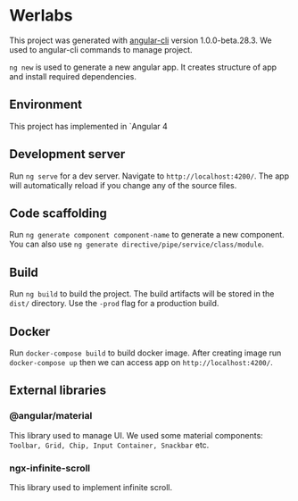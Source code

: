 # Werlabs
This project was generated with [angular-cli](https://github.com/angular/angular-cli) version 1.0.0-beta.28.3.
We used to angular-cli commands to manage project.

`ng new` is used to generate a new angular app. It creates structure of app and install required dependencies.

## Environment 
This project has implemented in `Angular 4

## Development server
Run `ng serve` for a dev server. Navigate to `http://localhost:4200/`. The app will automatically reload if you change any of the source files.

## Code scaffolding
Run `ng generate component component-name` to generate a new component. You can also use `ng generate directive/pipe/service/class/module`.

## Build
Run `ng build` to build the project. The build artifacts will be stored in the `dist/` directory. Use the `-prod` flag for a production build.

## Docker
Run `docker-compose build` to build docker image.
After creating image run `docker-compose up` then we can access app on `http://localhost:4200/`.

## External libraries
### @angular/material
This library used to manage UI. We used some material components: `Toolbar, Grid, Chip, Input Container, Snackbar` etc.
 
### ngx-infinite-scroll
This library used to implement infinite scroll.

